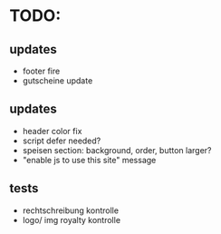 # TODO:

## updates

- footer fire
- gutscheine update

## updates

- header color fix
- script defer needed?
- speisen section: background, order, button larger?
- "enable js to use this site" message

## tests

- rechtschreibung kontrolle
- logo/ img royalty kontrolle

